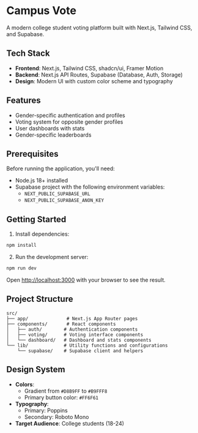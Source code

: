 # Campus Vote

A modern college student voting platform built with Next.js, Tailwind CSS, and Supabase.

## Tech Stack

- **Frontend**: Next.js, Tailwind CSS, shadcn/ui, Framer Motion
- **Backend**: Next.js API Routes, Supabase (Database, Auth, Storage)
- **Design**: Modern UI with custom color scheme and typography

## Features

- Gender-specific authentication and profiles
- Voting system for opposite gender profiles
- User dashboards with stats
- Gender-specific leaderboards

## Prerequisites

Before running the application, you'll need:

- Node.js 18+ installed
- Supabase project with the following environment variables:
  - `NEXT_PUBLIC_SUPABASE_URL`
  - `NEXT_PUBLIC_SUPABASE_ANON_KEY`

## Getting Started

1. Install dependencies:
```bash
npm install
```

2. Run the development server:
```bash
npm run dev
```

Open [http://localhost:3000](http://localhost:3000) with your browser to see the result.

## Project Structure

```
src/
├── app/              # Next.js App Router pages
├── components/       # React components
│   ├── auth/        # Authentication components
│   ├── voting/      # Voting interface components
│   └── dashboard/   # Dashboard and stats components
└── lib/             # Utility functions and configurations
    └── supabase/    # Supabase client and helpers
```

## Design System

- **Colors**: 
  - Gradient from `#D8B9FF` to `#B9FFF8`
  - Primary button color: `#FF6F61`
- **Typography**:
  - Primary: Poppins
  - Secondary: Roboto Mono
- **Target Audience**: College students (18-24)
